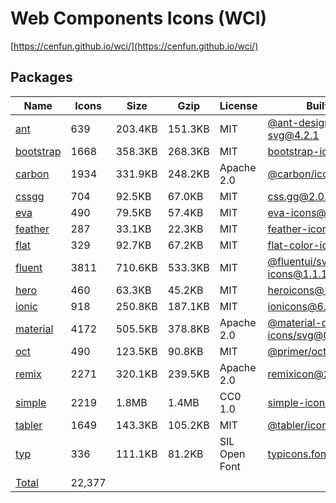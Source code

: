# Web Components Icons (WCI)

[https://cenfun.github.io/wci/](https://cenfun.github.io/wci/)
## Packages
|Name                            |Icons     |Size      |Gzip      |License        |Built from                    
|--------------------------------|----------|----------|----------|---------------|------------------------------
|[ant](packages/ant)             |639       |203.4KB   |151.3KB   |MIT            |[@ant-design/icons-svg@4.2.1](https://github.com/ant-design/ant-design-icons)
|[bootstrap](packages/bootstrap) |1668      |358.3KB   |268.3KB   |MIT            |[bootstrap-icons@1.8.1](https://github.com/twbs/icons)
|[carbon](packages/carbon)       |1934      |331.9KB   |248.2KB   |Apache 2.0     |[@carbon/icons@10.48.0](https://github.com/carbon-design-system/carbon)
|[cssgg](packages/cssgg)         |704       |92.5KB    |67.0KB    |MIT            |[css.gg@2.0.0](https://github.com/astrit/css.gg)
|[eva](packages/eva)             |490       |79.5KB    |57.4KB    |MIT            |[eva-icons@1.1.3](https://github.com/akveo/eva-icons)
|[feather](packages/feather)     |287       |33.1KB    |22.3KB    |MIT            |[feather-icons@4.29.0](https://github.com/feathericons/feather)
|[flat](packages/flat)           |329       |92.7KB    |67.2KB    |MIT            |[flat-color-icons@1.1.0](https://github.com/icons8/flat-color-icons)
|[fluent](packages/fluent)       |3811      |710.6KB   |533.3KB   |MIT            |[@fluentui/svg-icons@1.1.164](https://github.com/microsoft/fluentui-system-icons)
|[hero](packages/hero)           |460       |63.3KB    |45.2KB    |MIT            |[heroicons@1.0.6](https://github.com/tailwindlabs/heroicons)
|[ionic](packages/ionic)         |918       |250.8KB   |187.1KB   |MIT            |[ionicons@6.0.1](https://github.com/ionic-team/ionicons)
|[material](packages/material)   |4172      |505.5KB   |378.8KB   |Apache 2.0     |[@material-design-icons/svg@0.10.8](https://github.com/marella/material-design-icons)
|[oct](packages/oct)             |490       |123.5KB   |90.8KB    |MIT            |[@primer/octicons@17.0.0](https://github.com/primer/octicons)
|[remix](packages/remix)         |2271      |320.1KB   |239.5KB   |Apache 2.0     |[remixicon@2.5.0](https://github.com/Remix-Design/RemixIcon)
|[simple](packages/simple)       |2219      |1.8MB     |1.4MB     |CC0 1.0        |[simple-icons@6.16.0](https://github.com/simple-icons/simple-icons)
|[tabler](packages/tabler)       |1649      |143.3KB   |105.2KB   |MIT            |[@tabler/icons@1.60.0](https://github.com/tabler/tabler-icons)
|[typ](packages/typ)             |336       |111.1KB   |81.2KB    |SIL Open Font  |[typicons.font@2.1.2](https://github.com/stephenhutchings/typicons.font)
|[Total](https://cenfun.github.io/wci/)|22,377    |          |          |               |                              